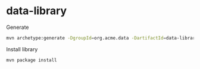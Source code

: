 # data-library

Generate
```bash
mvn archetype:generate -DgroupId=org.acme.data -DartifactId=data-library -DarchetypeArtifactId=maven-archetype-quickstart -DarchetypeVersion=1.4 -DinteractiveMode=false
```

Install library
```bash
mvn package install
```
